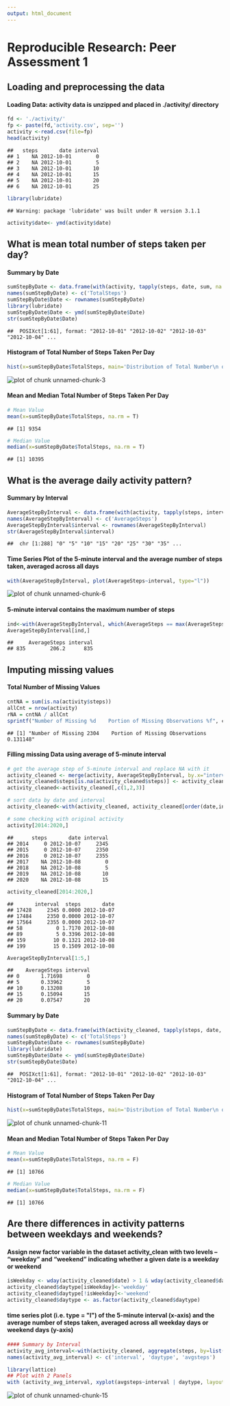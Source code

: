 ```yaml
---
output: html_document
---
```

# Reproducible Research: Peer Assessment 1

## Loading and preprocessing the data

#### Loading Data: activity data is unzipped and placed in ./activity/ directory

```r
fd <- './activity/'
fp <- paste(fd,'activity.csv', sep='')
activity <-read.csv(file=fp)
head(activity)
```

```
##   steps       date interval
## 1    NA 2012-10-01        0
## 2    NA 2012-10-01        5
## 3    NA 2012-10-01       10
## 4    NA 2012-10-01       15
## 5    NA 2012-10-01       20
## 6    NA 2012-10-01       25
```

```r
library(lubridate)
```

```
## Warning: package 'lubridate' was built under R version 3.1.1
```

```r
activity$date<- ymd(activity$date)
```

## What is mean total number of steps taken per day?
#### Summary by Date

```r
sumStepByDate <- data.frame(with(activity, tapply(steps, date, sum, na.rm=T, simplify = T)))
names(sumStepByDate) <- c('TotalSteps')
sumStepByDate$Date <- rownames(sumStepByDate)
library(lubridate)
sumStepByDate$Date <- ymd(sumStepByDate$Date)
str(sumStepByDate$Date)
```

```
##  POSIXct[1:61], format: "2012-10-01" "2012-10-02" "2012-10-03" "2012-10-04" ...
```
#### Histogram of Total Number of Steps Taken Per Day

```r
hist(x=sumStepByDate$TotalSteps, main='Distribution of Total Number\n of Steps Taken Each Day')
```

![plot of chunk unnamed-chunk-3](figure/unnamed-chunk-3.png) 

#### Mean and Median Total Number of Steps Taken Per Day

```r
# Mean Value
mean(x=sumStepByDate$TotalSteps, na.rm = T)
```

```
## [1] 9354
```

```r
# Median Value
median(x=sumStepByDate$TotalSteps, na.rm = T)
```

```
## [1] 10395
```


## What is the average daily activity pattern?
#### Summary by Interval

```r
AverageStepByInterval <- data.frame(with(activity, tapply(steps, interval, mean, na.rm=T, simplify = T)))
names(AverageStepByInterval) <- c('AverageSteps')
AverageStepByInterval$interval <- rownames(AverageStepByInterval)
str(AverageStepByInterval$interval)
```

```
##  chr [1:288] "0" "5" "10" "15" "20" "25" "30" "35" ...
```

#### Time Series Plot of the 5-minute interval and the average number of steps taken, averaged across all days

```r
with(AverageStepByInterval, plot(AverageSteps~interval, type="l"))
```

![plot of chunk unnamed-chunk-6](figure/unnamed-chunk-6.png) 

#### 5-minute interval contains the maximum number of steps

```r
ind<-with(AverageStepByInterval, which(AverageSteps == max(AverageSteps)))
AverageStepByInterval[ind,]
```

```
##     AverageSteps interval
## 835        206.2      835
```

## Imputing missing values

#### Total Number of Missing Values

```r
cntNA = sum(is.na(activity$steps))
allCnt = nrow(activity)
rNA = cntNA / allCnt
sprintf("Number of Missing %d    Portion of Missing Observations %f", cntNA, rNA)
```

```
## [1] "Number of Missing 2304    Portion of Missing Observations 0.131148"
```

#### Filling missing Data using average of 5-minute interval

```r
# get the average step of 5-minute interval and replace NA with it
activity_cleaned <- merge(activity, AverageStepByInterval, by.x="interval", by.y = "interval", all=T)
activity_cleaned$steps[is.na(activity_cleaned$steps)] <- activity_cleaned$AverageSteps[is.na(activity_cleaned$steps)]
activity_cleaned<-activity_cleaned[,c(1,2,3)]

# sort data by date and interval
activity_cleaned<-with(activity_cleaned, activity_cleaned[order(date,interval),])

# some checking with original activity
activity[2014:2020,]
```

```
##      steps       date interval
## 2014     0 2012-10-07     2345
## 2015     0 2012-10-07     2350
## 2016     0 2012-10-07     2355
## 2017    NA 2012-10-08        0
## 2018    NA 2012-10-08        5
## 2019    NA 2012-10-08       10
## 2020    NA 2012-10-08       15
```

```r
activity_cleaned[2014:2020,]
```

```
##       interval  steps       date
## 17428     2345 0.0000 2012-10-07
## 17484     2350 0.0000 2012-10-07
## 17564     2355 0.0000 2012-10-07
## 58           0 1.7170 2012-10-08
## 89           5 0.3396 2012-10-08
## 159         10 0.1321 2012-10-08
## 199         15 0.1509 2012-10-08
```

```r
AverageStepByInterval[1:5,]
```

```
##    AverageSteps interval
## 0       1.71698        0
## 5       0.33962        5
## 10      0.13208       10
## 15      0.15094       15
## 20      0.07547       20
```

#### Summary by Date

```r
sumStepByDate <- data.frame(with(activity_cleaned, tapply(steps, date, sum, na.rm=T, simplify = T)))
names(sumStepByDate) <- c('TotalSteps')
sumStepByDate$Date <- rownames(sumStepByDate)
library(lubridate)
sumStepByDate$Date <- ymd(sumStepByDate$Date)
str(sumStepByDate$Date)
```

```
##  POSIXct[1:61], format: "2012-10-01" "2012-10-02" "2012-10-03" "2012-10-04" ...
```

#### Histogram of Total Number of Steps Taken Per Day

```r
hist(x=sumStepByDate$TotalSteps, main='Distribution of Total Number\n of Steps Taken Each Day')
```

![plot of chunk unnamed-chunk-11](figure/unnamed-chunk-11.png) 

#### Mean and Median Total Number of Steps Taken Per Day

```r
# Mean Value
mean(x=sumStepByDate$TotalSteps, na.rm = F)
```

```
## [1] 10766
```

```r
# Median Value
median(x=sumStepByDate$TotalSteps, na.rm = F)
```

```
## [1] 10766
```


## Are there differences in activity patterns between weekdays and weekends?
#### Assign new factor variable in the dataset activity_clean with two levels – “weekday” and “weekend” indicating whether a given date is a weekday or weekend

```r
isWeekday <- wday(activity_cleaned$date) > 1 & wday(activity_cleaned$date) < 7
activity_cleaned$daytype[isWeekday]<-'weekday'
activity_cleaned$daytype[!isWeekday]<-'weekend'
activity_cleaned$daytype <- as.factor(activity_cleaned$daytype)
```
####  time series plot (i.e. type = "l") of the 5-minute interval (x-axis) and the average number of steps taken, averaged across all weekday days or weekend days (y-axis)

```r
#### Summary by Interval
activity_avg_interval<-with(activity_cleaned, aggregate(steps, by=list(interval, daytype), FUN=mean))
names(activity_avg_interval) <- c('interval', 'daytype', 'avgsteps')
```

```r
library(lattice)
## Plot with 2 Panels
with (activity_avg_interval, xyplot(avgsteps~interval | daytype, layout = c(1,2), type="l",ylab="Number of steps"))
```

![plot of chunk unnamed-chunk-15](figure/unnamed-chunk-15.png) 
